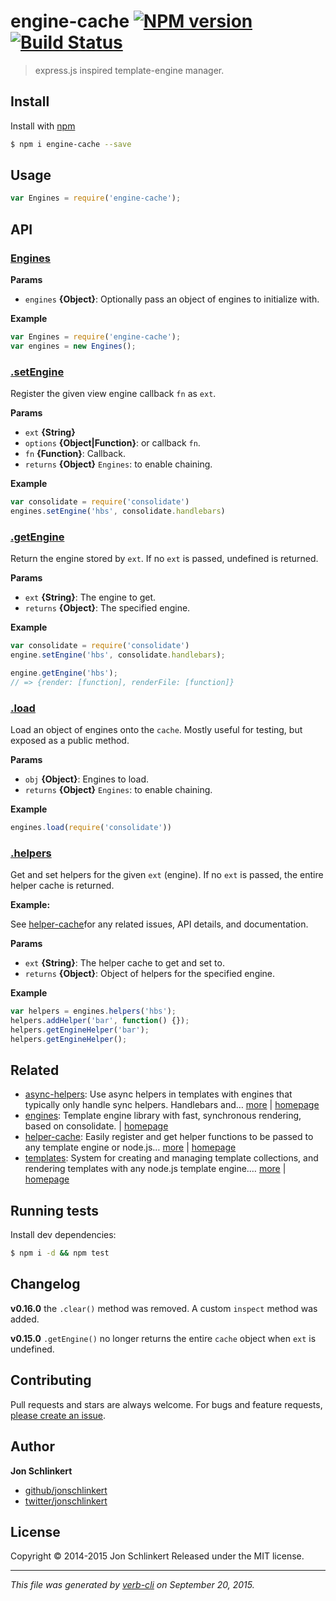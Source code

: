 # engine-cache [![NPM version](https://badge.fury.io/js/engine-cache.svg)](http://badge.fury.io/js/engine-cache)  [![Build Status](https://travis-ci.org/jonschlinkert/engine-cache.svg)](https://travis-ci.org/jonschlinkert/engine-cache)

> express.js inspired template-engine manager.

## Install

Install with [npm](https://www.npmjs.com/)

```sh
$ npm i engine-cache --save
```

## Usage

```js
var Engines = require('engine-cache');
```

## API

### [Engines](index.js#L21)

**Params**

* `engines` **{Object}**: Optionally pass an object of engines to initialize with.

**Example**

```js
var Engines = require('engine-cache');
var engines = new Engines();
```

### [.setEngine](index.js#L41)

Register the given view engine callback `fn` as `ext`.

**Params**

* `ext` **{String}**
* `options` **{Object|Function}**: or callback `fn`.
* `fn` **{Function}**: Callback.
* `returns` **{Object}** `Engines`: to enable chaining.

**Example**

```js
var consolidate = require('consolidate')
engines.setEngine('hbs', consolidate.handlebars)
```

### [.getEngine](index.js#L107)

Return the engine stored by `ext`. If no `ext` is passed, undefined is returned.

**Params**

* `ext` **{String}**: The engine to get.
* `returns` **{Object}**: The specified engine.

**Example**

```js
var consolidate = require('consolidate')
engine.setEngine('hbs', consolidate.handlebars);

engine.getEngine('hbs');
// => {render: [function], renderFile: [function]}
```

### [.load](index.js#L311)

Load an object of engines onto the `cache`. Mostly useful for testing, but exposed as a public method.

**Params**

* `obj` **{Object}**: Engines to load.
* `returns` **{Object}** `Engines`: to enable chaining.

**Example**

```js
engines.load(require('consolidate'))
```

### [.helpers](index.js#L341)

Get and set helpers for the given `ext` (engine). If no `ext` is passed, the entire helper cache is returned.

**Example:**

See [helper-cache](https://github.com/jonschlinkert/helper-cache)for any related issues, API details, and documentation.

**Params**

* `ext` **{String}**: The helper cache to get and set to.
* `returns` **{Object}**: Object of helpers for the specified engine.

**Example**

```js
var helpers = engines.helpers('hbs');
helpers.addHelper('bar', function() {});
helpers.getEngineHelper('bar');
helpers.getEngineHelper();
```

## Related

* [async-helpers](https://www.npmjs.com/package/async-helpers): Use async helpers in templates with engines that typically only handle sync helpers. Handlebars and… [more](https://www.npmjs.com/package/async-helpers) | [homepage](https://github.com/doowb/async-helpers)
* [engines](https://www.npmjs.com/package/engines): Template engine library with fast, synchronous rendering, based on consolidate. | [homepage](https://github.com/assemble/engines)
* [helper-cache](https://www.npmjs.com/package/helper-cache): Easily register and get helper functions to be passed to any template engine or node.js… [more](https://www.npmjs.com/package/helper-cache) | [homepage](https://github.com/jonschlinkert/helper-cache)
* [templates](https://www.npmjs.com/package/templates): System for creating and managing template collections, and rendering templates with any node.js template engine.… [more](https://www.npmjs.com/package/templates) | [homepage](https://github.com/jonschlinkert/templates)

## Running tests

Install dev dependencies:

```sh
$ npm i -d && npm test
```

## Changelog

**v0.16.0** the `.clear()` method was removed. A custom `inspect` method was added.

**v0.15.0** `.getEngine()` no longer returns the entire `cache` object when `ext` is undefined.

## Contributing

Pull requests and stars are always welcome. For bugs and feature requests, [please create an issue](https://github.com/jonschlinkert/engine-cache/issues/new).

## Author

**Jon Schlinkert**

+ [github/jonschlinkert](https://github.com/jonschlinkert)
+ [twitter/jonschlinkert](http://twitter.com/jonschlinkert)

## License

Copyright © 2014-2015 Jon Schlinkert
Released under the MIT license.

***

_This file was generated by [verb-cli](https://github.com/assemble/verb-cli) on September 20, 2015._